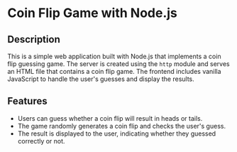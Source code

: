 # Coin Flip Game with Node.js

## Description

This is a simple web application built with Node.js that implements a coin flip guessing game. The server is created using the `http` module and serves an HTML file that contains a coin flip game. The frontend includes vanilla JavaScript to handle the user's guesses and display the results.

## Features

- Users can guess whether a coin flip will result in heads or tails.
- The game randomly generates a coin flip and checks the user's guess.
- The result is displayed to the user, indicating whether they guessed correctly or not.

